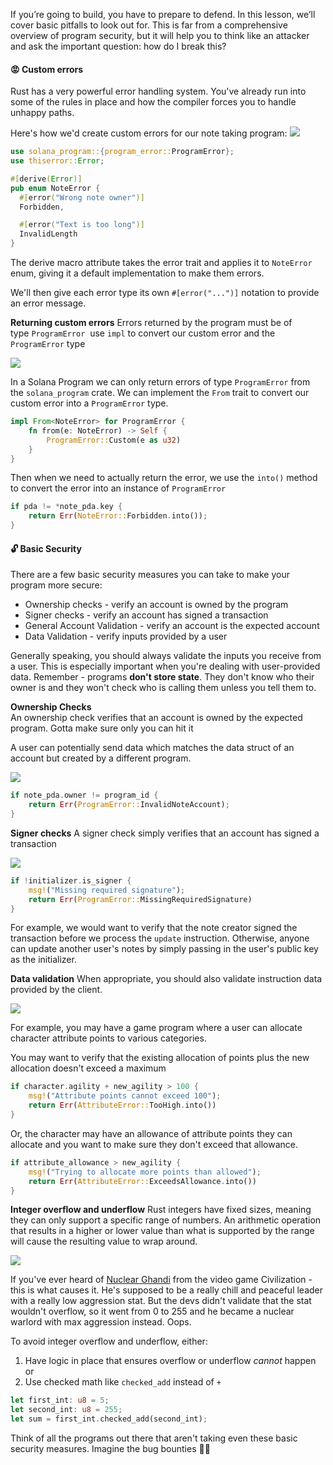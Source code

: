 If you’re going to build, you have to prepare to defend. In this lesson, we’ll cover basic pitfalls to look out for. This is far from a comprehensive overview of program security, but it will help you to think like an attacker and ask the important question: how do I break this?

#### 😡 Custom errors
Rust has a very powerful error handling system. You've already run into some of the rules in place and how the compiler forces you to handle unhappy paths. 

Here's how we'd create custom errors for our note taking program:
![](https://hackmd.io/_uploads/SJL604r4s.png)
```rs
use solana_program::{program_error::ProgramError};
use thiserror::Error;

#[derive(Error)]
pub enum NoteError {
  #[error("Wrong note owner")]
  Forbidden,

  #[error("Text is too long")]
  InvalidLength
}
```
The derive macro attribute takes the error trait and applies it to `NoteError` enum, giving it a default implementation to make them errors.

We'll then give each error type its own `#[error("...")]` notation to provide an error message. 

**Returning custom errors**
Errors returned by the program must be of type `ProgramError` 
use `impl` to convert our custom error and the `ProgramError` type

![](https://hackmd.io/_uploads/HkQ4-HSNi.png)

In a Solana Program we can only return errors of type `ProgramError` from the `solana_program` crate. We can implement the `From` trait to convert our custom error into a `ProgramError` type.

```rs
impl From<NoteError> for ProgramError {
    fn from(e: NoteError) -> Self {
        ProgramError::Custom(e as u32)
    }
}
```

Then when we need to actually return the error, we use the `into()` method to convert the error into an instance of `ProgramError`
```rs
if pda != *note_pda.key {
    return Err(NoteError::Forbidden.into());
}
```

#### 🔓 Basic Security
There are a few basic security measures you can take to make your program more secure:
- Ownership checks - verify an account is owned by the program
- Signer checks - verify an account has signed a transaction
- General Account Validation - verify an account is the expected account
- Data Validation - verify inputs provided by a user

Generally speaking, you should always validate the inputs you receive from a user. This is especially important when you're dealing with user-provided data. Remember - programs **don't store state**. They don't know who their owner is and they won't check who is calling them unless you tell them to.

**Ownership Checks**  
An ownership check verifies that an account is owned by the expected program. Gotta make sure only you can hit it

A user can potentially send data which matches the data struct of an account but created by a different program. 

![](https://hackmd.io/_uploads/HJKg7BHNj.png)
```rs
if note_pda.owner != program_id {
    return Err(ProgramError::InvalidNoteAccount);
}
```

**Signer checks**
A signer check simply verifies that an account has signed a transaction

![](https://hackmd.io/_uploads/r1WtXSBEj.png)

```rs
if !initializer.is_signer {
    msg!("Missing required signature");
    return Err(ProgramError::MissingRequiredSignature)
}
```
For example, we would want to verify that the note creator signed the transaction before we process the `update` instruction. Otherwise, anyone can update another user's notes by simply passing in the user's public key as the initializer.

**Data validation**
When appropriate, you should also validate instruction data provided by the client.

![](https://hackmd.io/_uploads/SJYRXHH4j.png)

For example, you may have a game program where a user can allocate character attribute points to various categories.

You may want to verify that the existing allocation of points plus the new allocation doesn't exceed a maximum
```rs
if character.agility + new_agility > 100 {
    msg!("Attribute points cannot exceed 100");
    return Err(AttributeError::TooHigh.into())
}
```
Or, the character may have an allowance of attribute points they can allocate and you want to make sure they don't exceed that allowance.

```rs
if attribute_allowance > new_agility {
    msg!("Trying to allocate more points than allowed");
    return Err(AttributeError::ExceedsAllowance.into())
}
```

**Integer overflow and underflow**
Rust integers have fixed sizes, meaning they can only support a specific range of numbers. An arithmetic operation that results in a higher or lower value than what is supported by the range will cause the resulting value to wrap around. 

![](https://upload.wikimedia.org/wikipedia/commons/thumb/3/3b/Nuclear_Gandhi.png/1280px-Nuclear_Gandhi.png)

If you've ever heard of [Nuclear Ghandi](https://en.wikipedia.org/wiki/Nuclear_Gandhi) from the video game Civilization - this is what causes it. He's supposed to be a really chill and peaceful leader with a really low aggression stat. But the devs didn't validate that the stat wouldn't overflow, so it went from 0 to 255 and he became a nuclear warlord with max aggression instead. Oops.

To avoid integer overflow and underflow, either:
1. Have logic in place that ensures overflow or underflow *cannot* happen or
2. Use checked math like `checked_add` instead of `+`

```rs
let first_int: u8 = 5;
let second_int: u8 = 255;
let sum = first_int.checked_add(second_int);
```

Think of all the programs out there that aren't taking even these basic security measures. Imagine the bug bounties 🥵🤑
